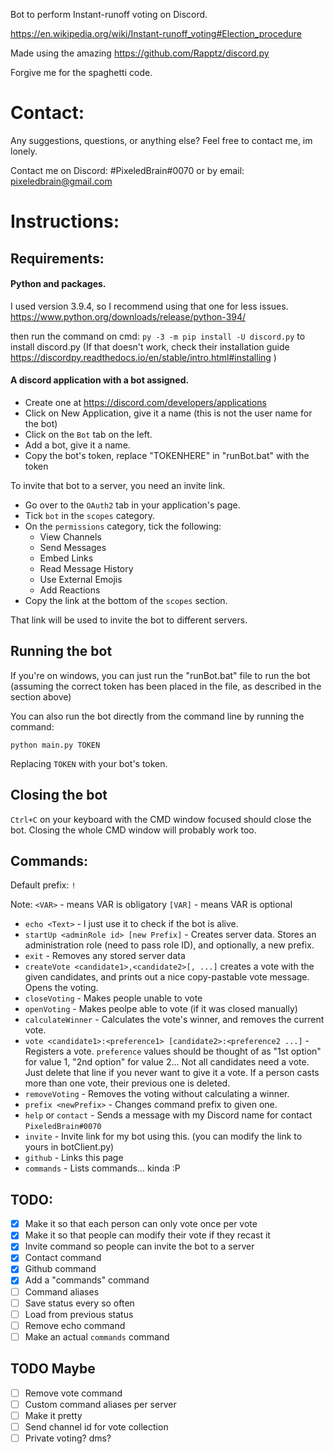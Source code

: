 Bot to perform Instant-runoff voting on Discord.

https://en.wikipedia.org/wiki/Instant-runoff_voting#Election_procedure

Made using the amazing https://github.com/Rapptz/discord.py

Forgive me for the spaghetti code.

# Contact:

Any suggestions, questions, or anything else? Feel free to contact me, im lonely.

Contact me on Discord: #PixeledBrain#0070 or by email: pixeledbrain@gmail.com

# Instructions:

## Requirements:

#### Python and packages.

I used version 3.9.4, so I recommend using that one for less issues.
https://www.python.org/downloads/release/python-394/

then run the command on cmd:
`py -3 -m pip install -U discord.py`
to install discord.py
(If that doesn't work, check their installation guide https://discordpy.readthedocs.io/en/stable/intro.html#installing )


#### A discord application with a bot assigned.
* Create one at https://discord.com/developers/applications
* Click on New Application, give it a name (this is not the user name for the bot)
* Click on the `Bot` tab on the left.
* Add a bot, give it a name.
* Copy the bot's token, replace "TOKENHERE" in "runBot.bat" with the token

To invite that bot to a server, you need an invite link. 
* Go over to the `OAuth2` tab in your application's page.
* Tick `bot` in the `scopes` category.
* On the `permissions` category, tick the following:
	* View Channels
	* Send Messages
	* Embed Links
	* Read Message History
	* Use External Emojis
	* Add Reactions
* Copy the link at the bottom of the `scopes` section.

That link will be used to invite the bot to different servers.

## Running the bot

If you're on windows, you can just run the "runBot.bat" file to run the bot (assuming the correct token has been placed in the file, as described in the section above)

You can also run the bot directly from the command line by running the command:

`python main.py TOKEN`

Replacing `TOKEN` with your bot's token.

## Closing the bot

`Ctrl+C` on your keyboard with the CMD window focused should close the bot. Closing the whole CMD window will probably work too.

## Commands:

Default prefix: `!`

Note:
`<VAR>` - means VAR is obligatory
`[VAR]` -  means VAR is optional

* `echo <Text>` - I just use it to check if the bot is alive.
* `startUp <adminRole id> [new Prefix]` - Creates server data. Stores an administration role (need to pass role ID), and optionally, a new prefix.
* `exit` - Removes any stored server data
* `createVote <candidate1>,<candidate2>[, ...]` creates a vote with the given candidates, and prints out a nice copy-pastable vote message. Opens the voting.
* `closeVoting` - Makes people unable to vote
* `openVoting` - Makes peolpe able to vote (if it was closed manually)
* `calculateWinner` - Calculates the vote's winner, and removes the current vote.
* `vote <candidate1>:<preference1> [candidate2>:<preference2 ...]` - Registers a vote. `preference` values should be thought of as "1st option" for value 1, "2nd option" for value 2... Not all candidates need a vote. Just delete that line if you never want to give it a vote. If a person casts more than one vote, their previous one is deleted.
* `removeVoting` - Removes the voting without calculating a winner.
* `prefix <newPrefix>` - Changes command prefix to given one.
* `help` or `contact` - Sends a message with my Discord name for contact `PixeledBrain#0070`
* `invite` - Invite link for my bot using this. (you can modify the link to yours in botClient.py)
* `github` - Links this page
* `commands` - Lists commands... kinda :P

## TODO:
- [X] Make it so that each person can only vote once per vote
- [X] Make it so that people can modify their vote if they recast it
- [X] Invite command so people can invite the bot to a server
- [X] Contact command
- [X] Github command
- [X] Add a "commands" command
- [ ] Command aliases
- [ ] Save status every so often
- [ ] Load from previous status
- [ ] Remove echo command
- [ ] Make an actual `commands` command

## TODO Maybe
- [ ] Remove vote command
- [ ] Custom command aliases per server
- [ ] Make it pretty
- [ ] Send channel id for vote collection
- [ ] Private voting? dms?